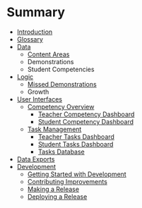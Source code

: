 # Summary

* [Introduction](README.md)
* [Glossary](glossary.md)
* [Data](data/README.md)
    * [Content Areas](data/content-areas.md)
    * Demonstrations
    * Student Competencies
* [Logic](logic/README.md)
    * [Missed Demonstrations](logic/missed-demonstrations.md)
    * Growth
* [User Interfaces](user_interfaces/README.md)
    * [Competency Overview](user_interfaces/competencies/README.md)
        * [Teacher Competency Dashboard](user_interfaces/competencies/teachers.md)
        * [Student Competency Dashboard](user_interfaces/competencies/students.md)
    * [Task Management](user_interfaces/tasks/README.md)
        * [Teacher Tasks Dashboard](user_interfaces/tasks/teachers.md)
        * [Student Tasks Dashboard](user_interfaces/tasks/students.md)
        * [Tasks Database](user_interfaces/tasks/database.md)
* [Data Exports](exports/README.md)
* [Development](development.md)
    * [Getting Started with Development](development/getting_started.md)
    * [Contributing Improvements](development/contributing.md)
    * [Making a Release](development/releases.md)
    * [Deploying a Release](development/deployment.md)

